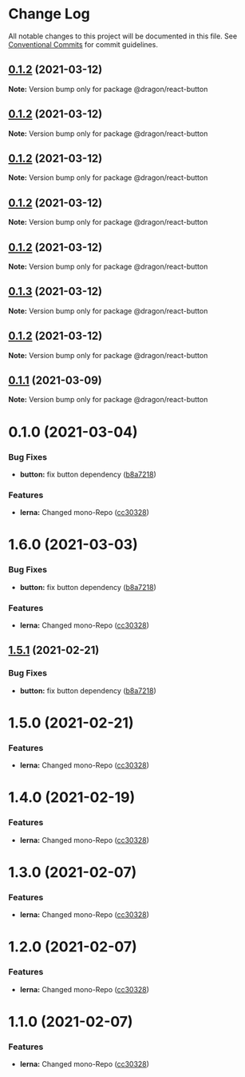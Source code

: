 # Change Log

All notable changes to this project will be documented in this file.
See [Conventional Commits](https://conventionalcommits.org) for commit guidelines.

## [0.1.2](https://gitlab.fftech.info/dragon/consumer-web/dragon-react-box/compare/@dragon/react-button@0.1.1...@dragon/react-button@0.1.2) (2021-03-12)

**Note:** Version bump only for package @dragon/react-button





## [0.1.2](https://gitlab.fftech.info/dragon/consumer-web/dragon-react-box/compare/@dragon/react-button@0.1.1...@dragon/react-button@0.1.2) (2021-03-12)

**Note:** Version bump only for package @dragon/react-button





## [0.1.2](https://gitlab.fftech.info/dragon/consumer-web/dragon-react-box/compare/@dragon/react-button@0.1.1...@dragon/react-button@0.1.2) (2021-03-12)

**Note:** Version bump only for package @dragon/react-button





## [0.1.2](https://gitlab.fftech.info/dragon/consumer-web/dragon-react-box/compare/@dragon/react-button@0.1.3...@dragon/react-button@0.1.2) (2021-03-12)

**Note:** Version bump only for package @dragon/react-button





## [0.1.2](https://gitlab.fftech.info/dragon/consumer-web/dragon-react-box/compare/@dragon/react-button@0.1.3...@dragon/react-button@0.1.2) (2021-03-12)

**Note:** Version bump only for package @dragon/react-button





## [0.1.3](https://gitlab.fftech.info/dragon/consumer-web/dragon-react-box/compare/@dragon/react-button@0.1.2...@dragon/react-button@0.1.3) (2021-03-12)

**Note:** Version bump only for package @dragon/react-button





## [0.1.2](https://gitlab.fftech.info/dragon/consumer-web/dragon-react-box/compare/@dragon/react-button@0.1.1...@dragon/react-button@0.1.2) (2021-03-12)

**Note:** Version bump only for package @dragon/react-button





## [0.1.1](https://gitlab.fftech.info/dragon/consumer-web/dragon-react-box/compare/@dragon/react-button@0.1.0...@dragon/react-button@0.1.1) (2021-03-09)

**Note:** Version bump only for package @dragon/react-button





# 0.1.0 (2021-03-04)


### Bug Fixes

* **button:** fix button dependency ([b8a7218](https://gitlab.fftech.info/dragon/consumer-web/dragon-react-box/commit/b8a7218d7098680f90a6b0393a30ec5a52037507))


### Features

* **lerna:** Changed mono-Repo ([cc30328](https://gitlab.fftech.info/dragon/consumer-web/dragon-react-box/commit/cc303285c7574b8f92f6c107ae06d155ad14b490))





# 1.6.0 (2021-03-03)


### Bug Fixes

* **button:** fix button dependency ([b8a7218](https://gitlab.fftech.info/dragon/consumer-web/dragon-react-box/commit/b8a7218d7098680f90a6b0393a30ec5a52037507))


### Features

* **lerna:** Changed mono-Repo ([cc30328](https://gitlab.fftech.info/dragon/consumer-web/dragon-react-box/commit/cc303285c7574b8f92f6c107ae06d155ad14b490))





## [1.5.1](https://gitlab.fftech.info/dragon/consumer-web/dragon-react-box/compare/@ff-dragon/button@1.5.0...@ff-dragon/button@1.5.1) (2021-02-21)


### Bug Fixes

* **button:** fix button dependency ([b8a7218](https://gitlab.fftech.info/dragon/consumer-web/dragon-react-box/commit/b8a7218d7098680f90a6b0393a30ec5a52037507))





# 1.5.0 (2021-02-21)


### Features

* **lerna:** Changed mono-Repo ([cc30328](https://gitlab.fftech.info/dragon/consumer-web/dragon-react-box/commit/cc303285c7574b8f92f6c107ae06d155ad14b490))





# 1.4.0 (2021-02-19)


### Features

* **lerna:** Changed mono-Repo ([cc30328](https://gitlab.fftech.info/dragon/consumer-web/dragon-react-box/commit/cc303285c7574b8f92f6c107ae06d155ad14b490))





# 1.3.0 (2021-02-07)


### Features

* **lerna:** Changed mono-Repo ([cc30328](https://gitlab.fftech.info/dragon/consumer-web/dragon-react-box/commit/cc303285c7574b8f92f6c107ae06d155ad14b490))





# 1.2.0 (2021-02-07)


### Features

* **lerna:** Changed mono-Repo ([cc30328](https://gitlab.fftech.info/dragon/consumer-web/dragon-react-box/commit/cc303285c7574b8f92f6c107ae06d155ad14b490))





# 1.1.0 (2021-02-07)


### Features

* **lerna:** Changed mono-Repo ([cc30328](https://gitlab.fftech.info/dragon/consumer-web/dragon-react-box/commit/cc303285c7574b8f92f6c107ae06d155ad14b490))
